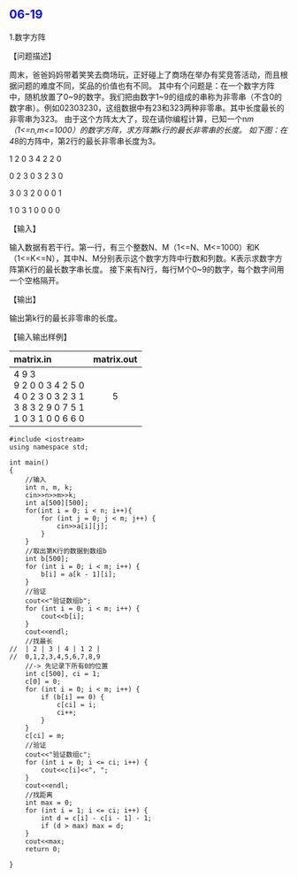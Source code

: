 <h2 style="color:blue">06-19</h2>

1.数字方阵

【问题描述】 

周末，爸爸妈妈带着笑笑去商场玩，正好碰上了商场在举办有奖竞答活动，而且根据问题的难度不同，奖品的价值也有不同。
其中有个问题是：在一个数字方阵中，随机放置了0~9的数字。我们把由数字1~9的组成的串称为非零串（不含0的数字串）。例如02303230，这组数据中有23和323两种非零串。其中长度最长的非零串为323。
由于这个方阵太大了，现在请你编程计算，已知一个n*m（1<=n,m<=1000）的数字方阵，求方阵第k行的最长非零串的长度。
如下图：在4*8的方阵中，第2行的最长非零串长度为3。

1	2	0	3	4	2	2	0

0	2	3	0	3	2	3	0

3	0	3	2	0	0	0	1

1	0	3	1	0	0	0	0

【输入】

输入数据有若干行。第一行，有三个整数N、M（1<=N、M<=1000）和K（1<=K<=N），其中N、M分别表示这个数字方阵中行数和列数。K表示求数字方阵第K行的最长数字串长度。
接下来有N行，每行M个0~9的数字，每个数字间用一个空格隔开。

【输出】

输出第k行的最长非零串的长度。 

【输入输出样例】

|matrix.in |	matrix.out |
| :---- | :----: |
| 4 9 3 <br>9 2 0 0 3 4 2 5 0 <br> 4 0 2 3 0 3 2 3 1 <br> 3 8 3 2 9 0 7 5 1 <br> 1 0 3 1 0 0 6 6 0 |	5

```
#include <iostream>
using namespace std;

int main()
{
	//输入
	int n, m, k;
	cin>>n>>m>>k;
	int a[500][500];
	for(int i = 0; i < n; i++){
		for (int j = 0; j < m; j++) {
			cin>>a[i][j];
		}
	}
	//取出第K行的数据到数组b 
	int b[500];
	for (int i = 0; i < m; i++) {
		b[i] = a[k - 1][i];
	}
	//验证
	cout<<"验证数组b";
	for (int i = 0; i < m; i++) {
		cout<<b[i];
	}
	cout<<endl; 
	//找最长
//	| 2 | 3 | 4 | 1 2 | 
//	0,1,2,3,4,5,6,7,8,9 
	//-> 先记录下所有0的位置
	int c[500], ci = 1;
	c[0] = 0;
	for (int i = 0; i < m; i++) {
		if (b[i] == 0) {
			c[ci] = i;
			ci++;
		}
	}
	c[ci] = m;
	//验证
	cout<<"验证数组c";
	for (int i = 0; i <= ci; i++) {
		cout<<c[i]<<", ";
	}
	cout<<endl; 
	//找距离
	int max = 0;
	for (int i = 1; i <= ci; i++) {
		int d = c[i] - c[i - 1] - 1;
		if (d > max) max = d;
	}
	cout<<max;
	return 0;
	
} 
```
